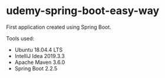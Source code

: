 # udemy-spring-boot-easy-way
First application created using Spring Boot.

Tools used:
- Ubuntu 18.04.4 LTS
- IntelliJ Idea 2019.3.3
- Apache Maven 3.6.0
- Spring Boot 2.2.5
